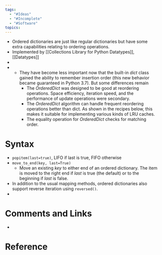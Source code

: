 ```yaml
---
tags:
  - "#Ideas"
  - "#Incomplete"
  - "#Software"
topics:
---
```


- Ordered dictionaries are just like regular dictionaries but have some extra capabilities relating to ordering operations. 
- Implemented by [[Collections Library for Python Datatypes]], [[Datatypes]]
- 
- - They have become less important now that the built-in *dict* class gained the ability to remember insertion order (this new behavior became guaranteed in Python 3.7). But some differences remain
	- The *OrderedDict* was designed to be good at reordering operations. Space efficiency, iteration speed, and the performance of update operations were secondary.
	- The *OrderedDict* algorithm can handle frequent reordering operations better than dict. As shown in the recipes below, this makes it suitable for implementing various kinds of LRU caches.
	- The equality operation for *OrderedDict* checks for matching order.


# Syntax
- `popitem(last=true)`, LIFO if last is true, FIFO otherwise
- `move_to_end(key, last=True)`
	- Move an existing _key_ to either end of an ordered dictionary. The item is moved to the right end if _last_ is true (the default) or to the beginning if _last_ is false.
- In addition to the usual mapping methods, ordered dictionaries also support reverse iteration using `reversed()`.
- 


# Comments and Links
- 
# Reference